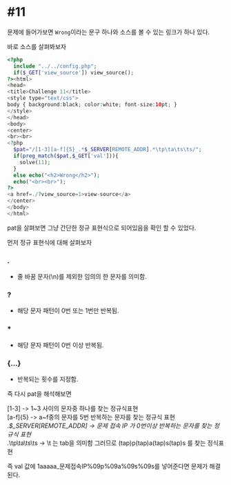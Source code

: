 #11
==

문제에 들어가보면 `Wrong`이라는 문구 하나와 소스를 볼 수 있는 링크가 하나 있다.

바로 소스를 살펴봐보자

```php
<?php
  include "../../config.php";
  if($_GET['view_source']) view_source();
?><html>
<head>
<title>Challenge 11</title>
<style type="text/css">
body { background:black; color:white; font-size:10pt; }
</style>
</head>
<body>
<center>
<br><br>
<?php
  $pat="/[1-3][a-f]{5}_.*$_SERVER[REMOTE_ADDR].*\tp\ta\ts\ts/";
  if(preg_match($pat,$_GET['val'])){
    solve(11);
  }
  else echo("<h2>Wrong</h2>");
  echo("<br><br>");
?>
<a href=./?view_source=1>view-source</a>
</center>
</body>
</html>
```

pat을 살펴보면 그냥 간단한 정규 표현식으로 되어있음을 확인 할 수 있었다.

먼저 정규 표현식에 대해 살펴보자

### .

* 줄 바꿈 문자(\n)를 제외한 임의의 한 문자를 의미함.

### ?

* 해당 문자 패턴이 0번 또는 1번만 반복됨.

### *

* 해당 문자 패턴이 0번 이상 반복됨.

### {...}	

* 반복되는 횟수를 지정함.

즉 다시 pat을 해석해보면

[1-3] -> 1~3 사이의 문자중 하나를 찾는 정규식표현  
[a-f]{5} -> a~f중의 문자를 5번 반복하는 문자를 찾는 정규식 표현    
.*$_SERVER[REMOTE_ADDR] -> 문제 접속 IP 가 0번이상 반복하는 문자를 찾는 정규식 표현   
.*\tp\ta\ts\ts -> \t 는 tab을 의미함 그러므로 (tap)p(tap)a(tap)s(tap)s 를 찾는 정식표현  

즉 val 값에 1aaaaa_문제접속IP%09p%09a%09s%09s를 넣어준다면 문제가 해결된다.
